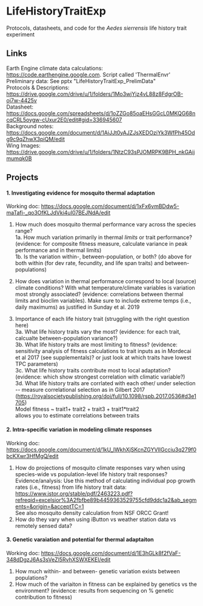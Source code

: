 # LifeHistoryTraitExp
Protocols, datasheets, and code for the *Aedes sierrensis* life history trait experiment 

## Links ##
Earth Engine climate data calculations: https://code.earthengine.google.com. Script called 'ThermalEnvr'
Preliminary data: See pptx "LifeHistoryTraitExp_PrelimData"      
Protocols & Descriptions: https://drive.google.com/drive/u/1/folders/1Mo3wjYjz4vL88z8FdgrOB-oj7w-4425v    
Datasheet: https://docs.google.com/spreadsheets/d/1oZZGo85oaEHsGGcL0MKQG68ncqCRL5oygw-cUxur2E0/edit#gid=336945607   
Background notes: https://docs.google.com/document/d/1AiJJt0yAJZJsXEDOziYk3WfPh45Odg9c9qZhwX3piQM/edit  
Wing Images: https://drive.google.com/drive/u/1/folders/1NtzC93sPJOMRPK9BPH_nkGAijmumqk0B  

## Projects ##

#### 1. Investigating evidence for mosquito thermal adaptation
Working doc: https://docs.google.com/document/d/1xFx6vmBDdw5-maTafi-_qo3OfKLJdVki4uI07BEJNdA/edit  

1. How much does mosquito thermal performance vary across the species range?   
1a.  How much variation primarily in thermal *limits* or trait performance?  (evidence: for composite fitness measure, calculate variance in peak performance and in thermal limits)     
1b. Is the variation within-, between-population, or both?   (do above for both within (for dev rate, fecundity, and life span traits) and between-populations)     
 
2. How does variation in thermal performance correspond to local (source) climate conditions? With what temperature/climate variables is variation most strongly associated? (evidence: correlations between thermal limits and bioclim variables). Make sure to include extreme temps (i.e., daily maximums) as justified in Sunday et al. 2019

3. Importance of each life history trait (struggling with the right question here)  
3a. What life history traits vary the most? (evidence: for each trait, calcualte between-population variance?)  
3b. What life history traits are most limiting to fitness?  (evidence: sensitivity analysis of fitness calculations to trait inputs as in Mordecai et al 2017 (see supplementals)? or just look at which traits have lowest TPC parameters)  
3c. What life history traits contribute most to local adaptation? (evidence: which show strongest correlation with climatic variable?)  
3d. What life history traits are corrlated with each other/ under selection -- measure correlational selection as in Gilbert 2017 (https://royalsocietypublishing.org/doi/full/10.1098/rspb.2017.0536#d3e1705)  
Model fitness ~ trait1+ trait2 + trait3 + trait1*trait2   
allows you to estimate correlations between traits




#### 2. Intra-specific variation in modeling climate responses 
Working doc: https://docs.google.com/document/d/1kU_lWkhXjSKcnZGYVIlGcciu3q279f0bcKXwr3HfMgQ/edit   
1. How do projections of mosquito climate responses vary when using species-wide vs population-level life history trait responses?  Evidence/analysis: Use this method of calculating individual pop growth rates (i.e., fitness) from life history trait data:
https://www.jstor.org/stable/pdf/2463223.pdf?refreqid=excelsior%3A2fbfbe89b4459363529755cfd9ddc1a2&ab_segments=&origin=&acceptTC=1   
See also mosquito density calculation from NSF ORCC Grant!  
2. How do they vary when using iButton vs weather station data vs remotely sensed data?

#### 3. Genetic varaiation and potential for thermal adaptaiton ####
Working doc: https://docs.google.com/document/d/1E3hGLk8f2fVaF-348dDgzJ6As3sVeZl5RvhXSWXEKEI/edit
1. How much within- and between- genetic variation exists between populations? 
2. How much of the variaiton in fitness can be explained by genetics vs the environment? (evidence: results from sequencing on % genetic contribution to fitness)   



 
